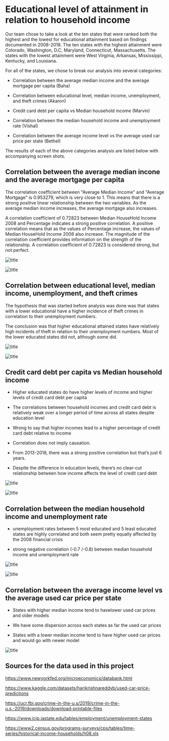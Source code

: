 # Educational level of attainment in relation to household income

Our team chose to take a look at the ten states that were ranked both the highest and the lowest for educational attainment based on findings documented in 2008-2018. The ten states with the highest attainment were Colorado, Washington, D.C, Maryland, Connecticut, Massachusetts. The states with the lowest attainment were West Virginia, Arkansas, Mississippi, Kentucky, and Louisiana. 

For all of the states, we chose to break our analysis into several categories:

* Correlation between the average median income and the average mortgage per capita (Baha)

* Correlation between educational level, median income, unemployment, and theft crimes (Akaron)

* Credit card debt per capita vs Median household income (Marvin)

* Correlation between the median household income and unemployment rate (Vishal)

* Correlation between the average income level vs the average used car price per state (Bethel)


The results of each of the above categories analysis are listed below with accompanying screen shots. 

## Correlation between the average median incone and the average mortgage per capita

The correlation coefficient between "Average Median Income" and "Average Mortgage" is 0.953279, which is very close to 1. This means that there is a strong positive linear relationship between the two variables. As the average median income increases, the average mortgage also increases.

A correlation coefficient of 0.72823 between Median HouseHold Income 2008 and Percentage indicates a strong positive correlation. A positive correlation means that as the values of Percentage increase, the values of Median HouseHold Income 2008 also increase. The magnitude of the correlation coefficient provides information on the strength of the relationship. A correlation coefficient of 0.72823 is considered strong, but not perfect.

![title](images/newplot.png)

![title](images/bokeh_plot.png)


## Correlation between educational level, median income, unemployment, and theft crimes

The hypothesis that was started before analysis was done was that states with a lower educational have a higher incidence of theft crimes in correlation to their unemployment numbers.

The conclusion was that higher educational attained states have relatively high incidents of theft in relation to their unemployment numbers. Most of the lower educated states did not, although some did.

![title](images/colorado.png)

![title](images/kentucky.png)

##  Credit card debt per capita vs Median household income

* Higher educated states do have higher levels of income and higher levels of credit card debt per capita

* The correlations between household incomes and credit card debt is relatively weak over a longer period of time across all states despite education level

* Wrong to say that higher incomes lead to a higher percentage of credit card debt relative to income

* Correlation does not imply causation.

* From 2013-2018, there was a strong positive correlation but that’s just 6 years.

* Despite the difference in education levels, there’s no clear-cut relationship between how income affects the level of credit card debt

![title](images/marvin1.png)

![title](images/marvin2.png)


## Correlation between the median household income and unemployment rate

* unemployment rates between 5 most educated and 5 least educated states are highly correlated and both seem pretty equally affected by the 2008 financial crisis

* strong negative correlation (-0.7 /-0.8) between median household income and unemployment rate

![title](images/unemployment.png)

![title](images/Median.png)

## Correlation between the average income level vs the average used car price per state

* States with higher median income tend to havelower used car prices and older models

* We have some dispersion across each states as far the used car prices

* States with a lower median income tend to have higher used car prices and would go with newer model

![title](images/Average_used_car_price.png)

## Sources for the data used in this project

https://www.newyorkfed.org/microeconomics/databank.html

https://www.kaggle.com/datasets/harikrishnareddyb/used-car-price-predictions

https://ucr.fbi.gov/crime-in-the-u.s/2019/crime-in-the-u.s.-2019/downloads/download-printable-files

https://www.icip.iastate.edu/tables/employment/unemployment-states

https://www2.census.gov/programs-surveys/cps/tables/time-series/historical-income-households/h08.xls
